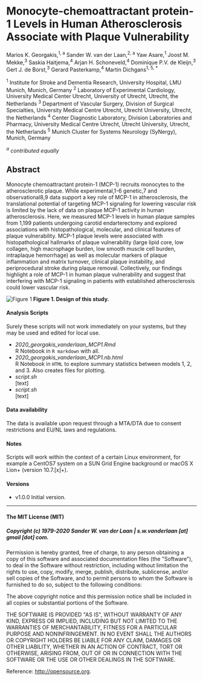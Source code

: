 # Monocyte-chemoattractant protein-1 Levels in Human Atherosclerosis Associate with Plaque Vulnerability

Marios K. Georgakis,<sup>1, a</sup> Sander W. van der Laan,<sup>2, a</sup> Yaw Asare,<sup>1</sup> Joost M. Mekke,<sup>3</sup> Saskia Haitjema,<sup>4</sup> Arjan H. Schoneveld,<sup>4</sup> Dominique P.V. de Kleijn,<sup>3</sup> Gert J. de Borst,<sup>3</sup> Gerard Pasterkamp,<sup>4</sup> Martin Dichgans<sup>1, 5, *</sup>

<sup>1</sup> Institute for Stroke and Dementia Research, University Hospital, LMU Munich, Munich, Germany
<sup>2</sup> Laboratory of Experimental Cardiology, University Medical Center Utrecht, University of Utrecht, Utrecht, the Netherlands
<sup>3</sup> Department of Vascular Surgery, Division of Surgical Specialties, University Medical Centre Utrecht, Utrecht University, Utrecht, the Netherlands
<sup>4</sup> Center Diagnostic Laboratory, Division Laboratories and Pharmacy, University Medical Centre Utrecht, Utrecht University, Utrecht, the Netherlands
<sup>5</sup> Munich Cluster for Systems Neurology (SyNergy), Munich, Germany

<em><sup>a</sup> contributed equally</em>


## Abstract

Monocyte chemoattractant protein-1 (MCP-1) recruits monocytes to the atherosclerotic plaque. While experimental,1-6 genetic,7 and observational8,9 data support a key role of MCP-1 in atherosclerosis, the translational potential of targeting MCP-1 signaling for lowering vascular risk is limited by the lack of data on plaque MCP-1 activity in human atherosclerosis. Here, we measured MCP-1 levels in human plaque samples from 1,199 patients undergoing carotid endarterectomy and explored associations with histopathological, molecular, and clinical features of plaque vulnerability. MCP-1 plaque levels were associated with histopathological hallmarks of plaque vulnerability (large lipid core, low collagen, high macrophage burden, low smooth muscle cell burden, intraplaque hemorrhage) as well as molecular markers of plaque inflammation and matrix turnover, clinical plaque instability, and periprocedural stroke during plaque removal. Collectively, our findings highlight a role of MCP-1 in human plaque vulnerability and suggest that interfering with MCP-1 signaling in patients with established atherosclerosis could lower vascular risk.

![Figure 1](images/Fig1.png)
**Figure 1. Design of this study.** 

#### Analysis Scripts
Surely these scripts will not work immediately on your systems, but they may be used and edited for local use.
 
- *2020_georgakis_vanderlaan_MCP1.Rmd*</br>
R Notebook in `R markdown` with all.
- *2020_georgakis_vanderlaan_MCP1.nb.html*</br>
R Notebook in `HTML` to explore summary statistics between models 1, 2, and 3. Also creates files for plotting.
- *script.sh*</br>
[text]
- *script.sh*</br>
[text]


#### Data availability
The data is available upon request through a MTA/DTA due to consent restrictions and EU/NL laws and regulations.


#### Notes
Scripts will work within the context of a certain Linux environment, for example a CentOS7 system on a SUN Grid Engine background or macOS X Lion+ (version 10.7.[x]+). 


#### Versions

* v1.0.0 Initial version.


--------------

#### The MIT License (MIT)
##### Copyright (c) 1979-2020 Sander W. van der Laan | s.w.vanderlaan [at] gmail [dot] com.

Permission is hereby granted, free of charge, to any person obtaining a copy of this software and associated documentation files (the "Software"), to deal in the Software without restriction, including without limitation the rights to use, copy, modify, merge, publish, distribute, sublicense, and/or sell copies of the Software, and to permit persons to whom the Software is furnished to do so, subject to the following conditions:   

The above copyright notice and this permission notice shall be included in all copies or substantial portions of the Software.

THE SOFTWARE IS PROVIDED "AS IS", WITHOUT WARRANTY OF ANY KIND, EXPRESS OR IMPLIED, INCLUDING BUT NOT LIMITED TO THE WARRANTIES OF MERCHANTABILITY, FITNESS FOR A PARTICULAR PURPOSE AND NONINFRINGEMENT. IN NO EVENT SHALL THE AUTHORS OR COPYRIGHT HOLDERS BE LIABLE FOR ANY CLAIM, DAMAGES OR OTHER LIABILITY, WHETHER IN AN ACTION OF CONTRACT, TORT OR OTHERWISE, ARISING FROM, OUT OF OR IN CONNECTION WITH THE SOFTWARE OR THE USE OR OTHER DEALINGS IN THE SOFTWARE.

Reference: http://opensource.org.



